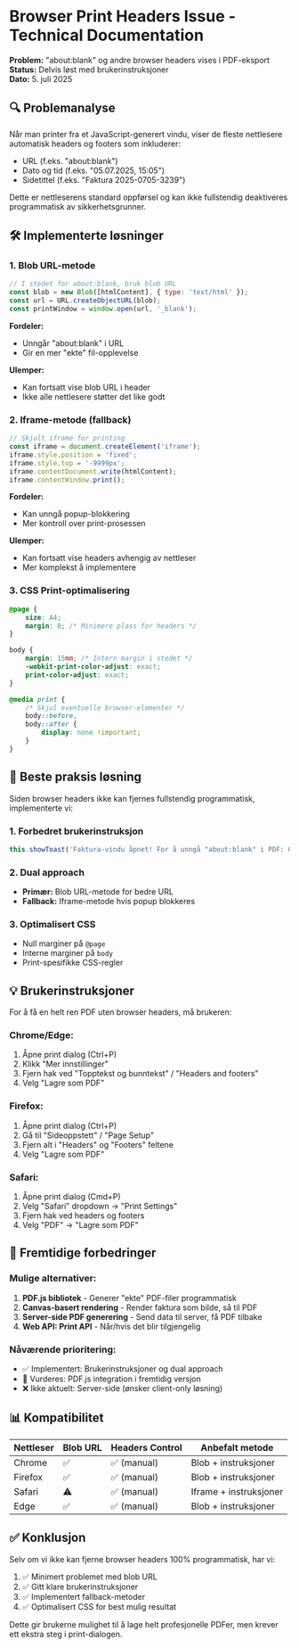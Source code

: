 # Browser Print Headers Issue - Technical Documentation

**Problem:** "about:blank" og andre browser headers vises i PDF-eksport  
**Status:** Delvis løst med brukerinstruksjoner  
**Dato:** 5. juli 2025

## 🔍 Problemanalyse

Når man printer fra et JavaScript-generert vindu, viser de fleste nettlesere automatisk headers og footers som inkluderer:
- URL (f.eks. "about:blank") 
- Dato og tid (f.eks. "05.07.2025, 15:05")
- Sidetittel (f.eks. "Faktura 2025-0705-3239")

Dette er nettleserens standard oppførsel og kan ikke fullstendig deaktiveres programmatisk av sikkerhetsgrunner.

## 🛠️ Implementerte løsninger

### 1. Blob URL-metode
```javascript
// I stedet for about:blank, bruk blob URL
const blob = new Blob([htmlContent], { type: 'text/html' });
const url = URL.createObjectURL(blob);
const printWindow = window.open(url, '_blank');
```

**Fordeler:**
- Unngår "about:blank" i URL
- Gir en mer "ekte" fil-opplevelse

**Ulemper:**
- Kan fortsatt vise blob URL i header
- Ikke alle nettlesere støtter det like godt

### 2. Iframe-metode (fallback)
```javascript
// Skjult iframe for printing
const iframe = document.createElement('iframe');
iframe.style.position = 'fixed';
iframe.style.top = '-9999px';
iframe.contentDocument.write(htmlContent);
iframe.contentWindow.print();
```

**Fordeler:**
- Kan unngå popup-blokkering
- Mer kontroll over print-prosessen

**Ulemper:**
- Kan fortsatt vise headers avhengig av nettleser
- Mer komplekst å implementere

### 3. CSS Print-optimalisering
```css
@page {
    size: A4;
    margin: 0; /* Minimere plass for headers */
}

body {
    margin: 15mm; /* Intern margin i stedet */
    -webkit-print-color-adjust: exact;
    print-color-adjust: exact;
}

@media print {
    /* Skjul eventuelle browser-elementer */
    body::before,
    body::after {
        display: none !important;
    }
}
```

## 🎯 Beste praksis løsning

Siden browser headers ikke kan fjernes fullstendig programmatisk, implementerte vi:

### 1. Forbedret brukerinstruksjon
```javascript
this.showToast('Faktura-vindu åpnet! For å unngå "about:blank" i PDF: Gå til Print Preview → Mer innstillinger → Fjern hak ved "Headers and footers"', 'success');
```

### 2. Dual approach
- **Primær:** Blob URL-metode for bedre URL
- **Fallback:** Iframe-metode hvis popup blokkeres

### 3. Optimalisert CSS
- Null marginer på `@page`
- Interne marginer på `body`
- Print-spesifikke CSS-regler

## 💡 Brukerinstruksjoner

For å få en helt ren PDF uten browser headers, må brukeren:

### Chrome/Edge:
1. Åpne print dialog (Ctrl+P)
2. Klikk "Mer innstillinger" 
3. Fjern hak ved "Topptekst og bunntekst" / "Headers and footers"
4. Velg "Lagre som PDF"

### Firefox:
1. Åpne print dialog (Ctrl+P)
2. Gå til "Sideoppstett" / "Page Setup"
3. Fjern alt i "Headers" og "Footers" feltene
4. Velg "Lagre som PDF"

### Safari:
1. Åpne print dialog (Cmd+P)
2. Velg "Safari" dropdown → "Print Settings"
3. Fjern hak ved headers og footers
4. Velg "PDF" → "Lagre som PDF"

## 🔄 Fremtidige forbedringer

### Mulige alternativer:
1. **PDF.js bibliotek** - Generer "ekte" PDF-filer programmatisk
2. **Canvas-basert rendering** - Render faktura som bilde, så til PDF
3. **Server-side PDF generering** - Send data til server, få PDF tilbake
4. **Web API: Print API** - Når/hvis det blir tilgjengelig

### Nåværende prioritering:
- ✅ Implementert: Brukerinstruksjoner og dual approach
- 🔄 Vurderes: PDF.js integration i fremtidig versjon
- ❌ Ikke aktuelt: Server-side (ønsker client-only løsning)

## 📊 Kompatibilitet

| Nettleser | Blob URL | Headers Control | Anbefalt metode |
|-----------|----------|-----------------|-----------------|
| Chrome    | ✅       | ✅ (manual)     | Blob + instruksjoner |
| Firefox   | ✅       | ✅ (manual)     | Blob + instruksjoner |
| Safari    | ⚠️       | ✅ (manual)     | Iframe + instruksjoner |
| Edge      | ✅       | ✅ (manual)     | Blob + instruksjoner |

## ✅ Konklusjon

Selv om vi ikke kan fjerne browser headers 100% programmatisk, har vi:
1. ✅ Minimert problemet med blob URL
2. ✅ Gitt klare brukerinstruksjoner  
3. ✅ Implementert fallback-metoder
4. ✅ Optimalisert CSS for best mulig resultat

Dette gir brukerne mulighet til å lage helt profesjonelle PDFer, men krever ett ekstra steg i print-dialogen.

